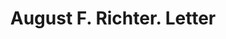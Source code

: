 ---
doi: 10.7916/D8418839
date_other: '1880'
date_other_textual: 1880-1889
form: correspondence
genre:
- Letters (correspondence)
name:
- August F. Richter
object_in_context_url: https://biggert.cul.columbia.edu/items/view/ave_biggert_00158
subject_hierarchical_geographic:
- Chicago, Illinois, United States
subject_name:
- August F. Richter
title: August F. Richter. Letter
sort_title: August F. Richter. Letter
call_number: ave_biggert_00158
coordinates:
- 41.83694444444445,-87.68472222222222
pid: ave_biggert_00158
identifiers: ave_biggert_00158
thumbnail: https://derivativo-3.library.columbia.edu/iiif/2/ldpd:345034/full/!256,256/0/native.jpg
permalink: "/biggert/ave_biggert_00158/"
layout: iiif-image-page
---